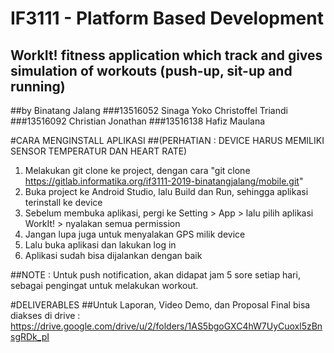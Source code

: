 # IF3111 - Platform Based Development
## WorkIt! fitness application which track and gives simulation of workouts (push-up, sit-up and running)

##by Binatang Jalang
###13516052 Sinaga Yoko Christoffel Triandi
###13516092 Christian Jonathan
###13516138 Hafiz Maulana

#CARA MENGINSTALL APLIKASI 
##(PERHATIAN : DEVICE HARUS MEMILIKI SENSOR TEMPERATUR DAN HEART RATE)
1. Melakukan git clone ke project, dengan cara "git clone https://gitlab.informatika.org/if3111-2019-binatangjalang/mobile.git"
2. Buka project ke Android Studio, lalu Build dan Run, sehingga aplikasi terinstall ke device
3. Sebelum membuka aplikasi, pergi ke Setting > App > lalu pilih aplikasi WorkIt! > nyalakan semua permission
4. Jangan lupa juga untuk menyalakan GPS milik device
5. Lalu buka aplikasi dan lakukan log in
6. Aplikasi sudah bisa dijalankan dengan baik

##NOTE : Untuk push notification, akan didapat jam 5 sore setiap hari, sebagai pengingat untuk melakukan workout.

#DELIVERABLES
##Untuk Laporan, Video Demo, dan Proposal Final bisa diakses di drive :
https://drive.google.com/drive/u/2/folders/1AS5bgoGXC4hW7UyCuoxl5zBnsgRDk_pI